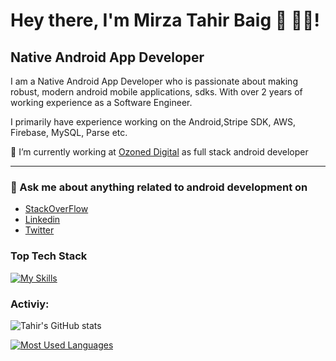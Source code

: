 # Hey there, I'm Mirza Tahir Baig 👋 👨‍💻!

<!--
**mirzatahirbaig/mirzatahirbaig** is a ✨ _special_ ✨ repository because its `README.md` (this file) appears on your GitHub profile.

Here are some ideas to get you started:

- 🔭 I’m currently working on ...
- 🌱 I’m currently learning ...
- 👯 I’m looking to collaborate on ...
- 🤔 I’m looking for help with ...
- 💬 Ask me about ...
- 📫 How to reach me: ...
- 😄 Pronouns: ...
- ⚡ Fun fact: ...
-->

## Native Android App Developer

I am a Native Android App Developer who is passionate about making robust, modern android mobile applications, sdks. With over 2 years of working experience as a Software Engineer.

I primarily have experience working on the Android,Stripe SDK, AWS, Firebase, MySQL, Parse etc.

🔭 I’m currently working at [Ozoned Digital](https://ozoneddigital.com/) as full stack android developer

-----

### 💬 Ask me about anything related to android development on
* [StackOverFlow](https://stackoverflow.com/users/15241319/mirza-tahir-baig)
* [Linkedin](https://www.linkedin.com/in/mirzatahirbaig/)
* [Twitter](https://twitter.com/MirzaTa33457572)

### Top Tech Stack
[![My Skills](https://skillicons.dev/icons?i=java,kotlin,androidstudio,firebase,git&perline=3)](https://skillicons.dev)

### Activiy:

![Tahir's GitHub stats](https://github-readme-stats.vercel.app/api?username=mirzatahirbaig&hide=contribs,prs)

[![Most Used Languages](https://github-readme-stats.vercel.app/api/top-langs/?username=mirzatahirbaig)](https://github.com/mirzatahirbaig/github-readme-stats)



